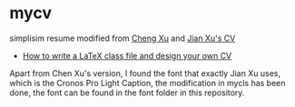 # mycv
simplisim resume modified from 
[Cheng Xu](https://github.com/xu-cheng/cv)
and [Jian Xu's CV](http://www.jianxu.net/en/files/JianXu_CV.pdf)
* [How to write a LaTeX class file and design your own CV](https://www.overleaf.com/learn/latex/How_to_write_a_LaTeX_class_file_and_design_your_own_CV_(Part_1))

Apart from Chen Xu's version, I found the font that exactly Jian Xu uses, which is the Cronos Pro Light Caption,
the modification in mycls has been done, the font can be found in the font folder in this repository.

